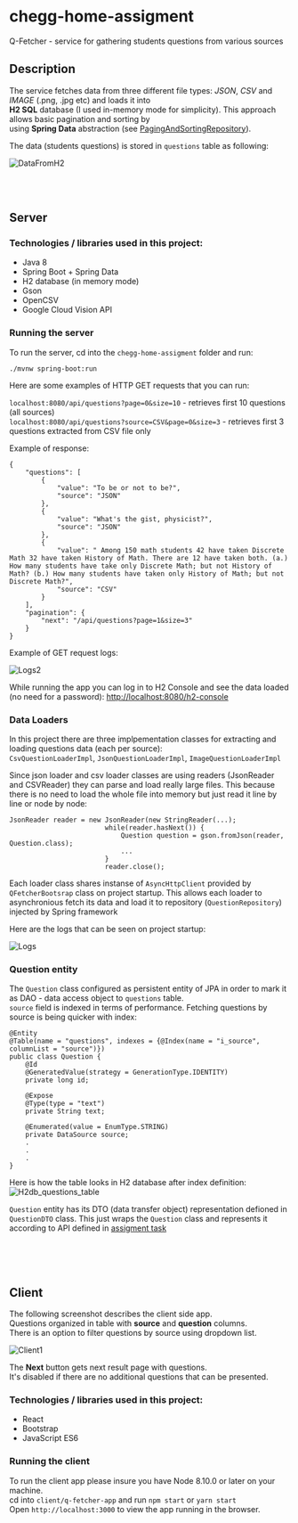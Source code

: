 # chegg-home-assigment
Q-Fetcher - service for gathering students questions from various sources

## Description
The service fetches data from three different file types: *JSON*, *CSV* and *IMAGE* (.png, .jpg etc) and loads it into <br /> 
__H2 SQL__ database (I used in-memory mode for simplicity). This approach allows basic pagination and sorting by <br /> 
using __Spring Data__ abstraction (see [PagingAndSortingRepository](https://docs.spring.io/spring-data/commons/docs/current/api/org/springframework/data/repository/PagingAndSortingRepository.html)).

The data (students questions) is stored in `questions` table as following:

![DataFromH2](https://user-images.githubusercontent.com/33380175/59254944-d40a9a80-8c39-11e9-86c4-499e7660c622.PNG)

<br /> 
<br /> 

## Server

### Technologies / libraries  used in this project:
* Java 8
* Spring Boot + Spring Data
* H2 database (in memory mode)
* Gson
* OpenCSV
* Google Cloud Vision API

### Running the server
To run the server, cd into the `chegg-home-assigment` folder and run:<br /> 
```
./mvnw spring-boot:run
```
Here are some examples of HTTP GET requests that you can run:<br /> 

`localhost:8080/api/questions?page=0&size=10`     -     retrieves first 10 questions (all sources)<br />
`localhost:8080/api/questions?source=CSV&page=0&size=3`     -     retrieves first 3 questions extracted from CSV file only<br />

Example of response:
```
{
    "questions": [
        {
            "value": "To be or not to be?",
            "source": "JSON"
        },
        {
            "value": "What's the gist, physicist?",
            "source": "JSON"
        },
        {
            "value": " Among 150 math students 42 have taken Discrete Math 32 have taken History of Math. There are 12 have taken both. (a.) How many students have take only Discrete Math; but not History of Math? (b.) How many students have taken only History of Math; but not Discrete Math?",
            "source": "CSV"
        }
    ],
    "pagination": {
        "next": "/api/questions?page=1&size=3"
    }
}
```

Example of GET request logs:

![Logs2](https://user-images.githubusercontent.com/33380175/59260788-eb02ba00-8c44-11e9-83df-b4d59f66a8ca.PNG)

While running the app you can log in to H2 Console and see the data loaded (no need for a password):
[http://localhost:8080/h2-console](http://localhost:8080/h2-console)

### Data Loaders
In this project there are three implpementation classes for extracting and loading questions data (each per source):<br />
`CsvQuestionLoaderImpl`, `JsonQuestionLoaderImpl`, `ImageQuestionLoaderImpl`<br />

Since json loader and csv loader classes are using readers (JsonReader and CSVReader) they can parse and load really large files.
This because there is no need to load the whole file into memory but just read it line by line or node by node:

```
JsonReader reader = new JsonReader(new StringReader(...);
                        while(reader.hasNext()) {
                            Question question = gson.fromJson(reader, Question.class);
                            ...
                        }
                        reader.close();
```

Each loader class shares instanse of `AsyncHttpClient` provided by `QFetcherBootsrap` class on project startup.
This allows each loader to asynchronious fetch its data and load it to repository (`QuestionRepository`) injected by Spring framework

Here are the logs that can be seen on project startup:

![Logs](https://user-images.githubusercontent.com/33380175/59260577-8c3d4080-8c44-11e9-95a9-88dd24a6355a.PNG)

### Question entity
The `Question` class configured as persistent entity of JPA in order to mark it as DAO - data access object to `questions` table. <br />
`source` field is indexed in terms of performance. Fetching questions by source is being quicker with index:

```
@Entity
@Table(name = "questions", indexes = {@Index(name = "i_source", columnList = "source")})
public class Question {
    @Id
    @GeneratedValue(strategy = GenerationType.IDENTITY)
    private long id;

    @Expose
    @Type(type = "text")
    private String text;

    @Enumerated(value = EnumType.STRING)
    private DataSource source;
    .
    .
    .
}
```

Here is how the table looks in H2 database after index definition:<br />
![H2db_questions_table](https://user-images.githubusercontent.com/33380175/59262525-0d4a0700-8c48-11e9-899d-1465af0da963.PNG)

`Question` entity has its DTO (data transfer object) representation defioned in `QuestionDTO` class.
This just wraps the `Question` class and represents it according to API defined in [assigment task](https://bitbucket.org/cheggil/fullstack-home-assignment/src/master/)

<br /> 
<br /> 
<br /> 

## Client

The following screenshot describes the client side app.<br /> 
Questions organized in table with __source__ and __question__ columns. <br /> 
There is an option to filter questions by source using dropdown list.

![Client1](https://user-images.githubusercontent.com/33380175/59617318-c9b33980-912e-11e9-972f-9669b00bf1d4.PNG)

The __Next__ button gets next result page with questions. <br /> 
It's disabled if there are no additional questions that can be presented.<br />  

### Technologies / libraries  used in this project:
* React
* Bootstrap
* JavaScript ES6

### Running the client
To run the client app please insure you have Node 8.10.0 or later on your machine.<br /> 
cd into `client/q-fetcher-app` and run `npm start` or `yarn start`<br /> 
Open `http://localhost:3000` to view the app running in the browser.


